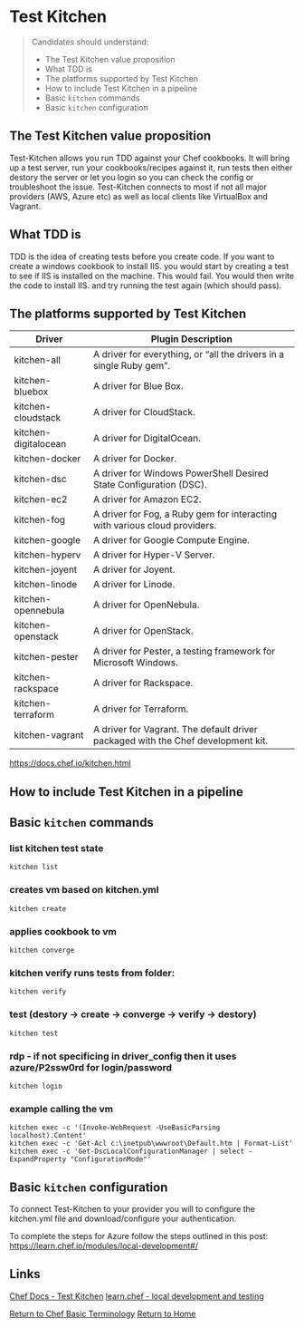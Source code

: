 # Test Kitchen

> Candidates should understand:
> - The Test Kitchen value proposition
> - What TDD is
> - The platforms supported by Test Kitchen
> - How to include Test Kitchen in a pipeline
> - Basic `kitchen` commands
> - Basic `kitchen` configuration

## The Test Kitchen value proposition
Test-Kitchen allows you run TDD against your Chef cookbooks. It will bring up a test server, run your cookbooks/recipes against it, run tests then either destory the server or let you login so you can check the config or troubleshoot the issue. Test-Kitchen connects to most if not all major providers (AWS, Azure etc) as well as local clients like VirtualBox and Vagrant.


## What TDD is
TDD is the idea of creating tests before you create code. If you want to create a windows cookbook to install IIS. you would start by creating a test to see if IIS is installed on the machine. This would fail. You would then write the code to install IIS. and try running the test again (which should pass). 


## The platforms supported by Test Kitchen
Driver | Plugin	Description
--- | ---
kitchen-all |	A driver for everything, or “all the drivers in a single Ruby gem”.
kitchen-bluebox |	A driver for Blue Box.
kitchen-cloudstack |	A driver for CloudStack.
kitchen-digitalocean |	A driver for DigitalOcean.
kitchen-docker |	A driver for Docker.
kitchen-dsc |	A driver for Windows PowerShell Desired State Configuration (DSC).
kitchen-ec2 |	A driver for Amazon EC2.
kitchen-fog |	A driver for Fog, a Ruby gem for interacting with various cloud providers.
kitchen-google |	A driver for Google Compute Engine.
kitchen-hyperv |	A driver for Hyper-V Server.
kitchen-joyent |	A driver for Joyent.
kitchen-linode |	A driver for Linode.
kitchen-opennebula |	A driver for OpenNebula.
kitchen-openstack |	A driver for OpenStack.
kitchen-pester |	A driver for Pester, a testing framework for Microsoft Windows.
kitchen-rackspace |	A driver for Rackspace.
kitchen-terraform |	A driver for Terraform.
kitchen-vagrant	| A driver for Vagrant. The default driver packaged with the Chef development kit.

https://docs.chef.io/kitchen.html


## How to include Test Kitchen in a pipeline


## Basic `kitchen` commands
### list kitchen test state
```kitchen list```

### creates vm based on kitchen.yml
```kitchen create```

### applies cookbook to vm
```kitchen converge```

### kitchen verify runs tests from folder: 
```kitchen verify```

### test (destory -> create -> converge -> verify -> destory)
```kitchen test```

### rdp - if not specificing in driver_config then it uses azure/P2ssw0rd for login/password
```kitchen login```

### example calling the vm 
```
kitchen exec -c '(Invoke-WebRequest -UseBasicParsing localhost).Content'
kitchen exec -c 'Get-Acl c:\inetpub\wwwroot\Default.htm | Format-List'
kitchen exec -c 'Get-DscLocalConfigurationManager | select -ExpandProperty "ConfigurationMode"'
```

## Basic `kitchen` configuration
To connect Test-Kitchen to your provider you will to configure the kitchen.yml file and download/configure your authentication. 

To complete the steps for Azure follow the steps outlined in this post: https://learn.chef.io/modules/local-development#/


## Links
[Chef Docs - Test Kitchen](https://docs.chef.io/kitchen.html)</b>
[learn.chef - local development and testing](https://learn.chef.io/tracks/local-development-and-testing#/)

[Return to Chef Basic Terminology](README.md)</b>
[Return to Home](../README.md)
